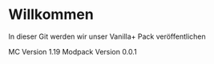# Willkommen 

In dieser Git werden wir unser Vanilla+ Pack veröffentlichen

MC Version 1.19 
Modpack Version 0.0.1

